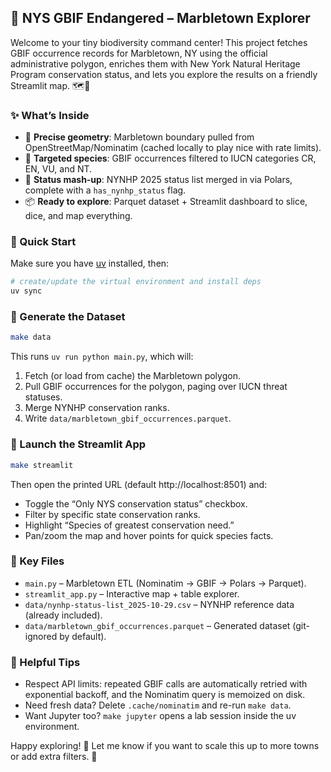 ## 🦇 NYS GBIF Endangered – Marbletown Explorer

Welcome to your tiny biodiversity command center! This project fetches GBIF occurrence records for Marbletown, NY using the official administrative polygon, enriches them with New York Natural Heritage Program conservation status, and lets you explore the results on a friendly Streamlit map. 🗺️🌿

### ✨ What’s Inside
- 🔺 **Precise geometry**: Marbletown boundary pulled from OpenStreetMap/Nominatim (cached locally to play nice with rate limits).
- 🐾 **Targeted species**: GBIF occurrences filtered to IUCN categories CR, EN, VU, and NT.
- 🧩 **Status mash‑up**: NYNHP 2025 status list merged in via Polars, complete with a `has_nynhp_status` flag.
- 📦 **Ready to explore**: Parquet dataset + Streamlit dashboard to slice, dice, and map everything.

### 🚀 Quick Start
Make sure you have [uv](https://github.com/astral-sh/uv) installed, then:

```bash
# create/update the virtual environment and install deps
uv sync
```

### 🧪 Generate the Dataset
```bash
make data
```
This runs `uv run python main.py`, which will:
1. Fetch (or load from cache) the Marbletown polygon.
2. Pull GBIF occurrences for the polygon, paging over IUCN threat statuses.
3. Merge NYNHP conservation ranks.
4. Write `data/marbletown_gbif_occurrences.parquet`.

### 🌈 Launch the Streamlit App
```bash
make streamlit
```
Then open the printed URL (default http://localhost:8501) and:
- Toggle the “Only NYS conservation status” checkbox.
- Filter by specific state conservation ranks.
- Highlight “Species of greatest conservation need.”
- Pan/zoom the map and hover points for quick species facts.

### 📂 Key Files
- `main.py` – Marbletown ETL (Nominatim → GBIF → Polars → Parquet).
- `streamlit_app.py` – Interactive map + table explorer.
- `data/nynhp-status-list_2025-10-29.csv` – NYNHP reference data (already included).
- `data/marbletown_gbif_occurrences.parquet` – Generated dataset (git-ignored by default).

### 🤝 Helpful Tips
- Respect API limits: repeated GBIF calls are automatically retried with exponential backoff, and the Nominatim query is memoized on disk.
- Need fresh data? Delete `.cache/nominatim` and re-run `make data`.
- Want Jupyter too? `make jupyter` opens a lab session inside the uv environment.

Happy exploring! 🧭 Let me know if you want to scale this up to more towns or add extra filters. 🐢
